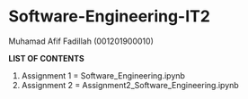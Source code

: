 # Software-Engineering-IT2
Muhamad Afif Fadillah
(001201900010)

**LIST OF CONTENTS**
1. Assignment 1 = Software_Engineering.ipynb
2. Assignment 2 = Assignment2_Software_Engineering.ipynb
